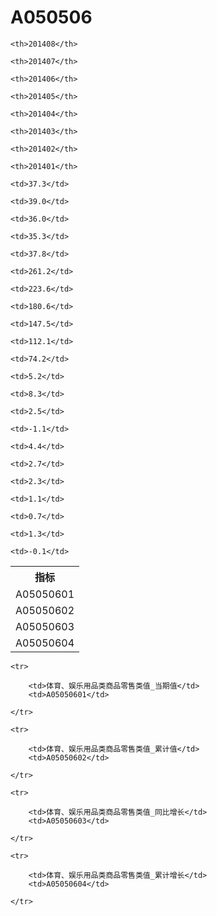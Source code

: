 A050506
======


<table>

<tr>
    <th>指标</th>
    
    <th>201408</th>
    
    <th>201407</th>
    
    <th>201406</th>
    
    <th>201405</th>
    
    <th>201404</th>
    
    <th>201403</th>
    
    <th>201402</th>
    
    <th>201401</th>
    
</tr>


<tr>
    <td>A05050601</td>
    
    <td>37.3</td>
    
    <td>39.0</td>
    
    <td>36.0</td>
    
    <td>35.3</td>
    
    <td>37.8</td>
    

</tr>

<tr>
    <td>A05050602</td>
    
    <td>261.2</td>
    
    <td>223.6</td>
    
    <td>180.6</td>
    
    <td>147.5</td>
    
    <td>112.1</td>
    
    <td>74.2</td>
    

</tr>

<tr>
    <td>A05050603</td>
    
    <td>5.2</td>
    
    <td>8.3</td>
    
    <td>2.5</td>
    
    <td>-1.1</td>
    
    <td>4.4</td>
    

</tr>

<tr>
    <td>A05050604</td>
    
    <td>2.7</td>
    
    <td>2.3</td>
    
    <td>1.1</td>
    
    <td>0.7</td>
    
    <td>1.3</td>
    
    <td>-0.1</td>
    

</tr>


</table>

<table>
    
    <tr>

        <td>体育、娱乐用品类商品零售类值_当期值</td>
        <td>A05050601</td>

    </tr>
    
    <tr>

        <td>体育、娱乐用品类商品零售类值_累计值</td>
        <td>A05050602</td>

    </tr>
    
    <tr>

        <td>体育、娱乐用品类商品零售类值_同比增长</td>
        <td>A05050603</td>

    </tr>
    
    <tr>

        <td>体育、娱乐用品类商品零售类值_累计增长</td>
        <td>A05050604</td>

    </tr>
    
</table>
